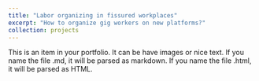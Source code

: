 ```yaml
---
title: "Labor organizing in fissured workplaces"
excerpt: "How to organize gig workers on new platforms?"
collection: projects
---
```


This is an item in your portfolio. It can be have images or nice text. If you name the file .md, it will be parsed as markdown. If you name the file .html, it will be parsed as HTML. 
